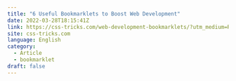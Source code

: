```yaml
---
title: "6 Useful Bookmarklets to Boost Web Development"
date: 2022-03-28T18:15:41Z
link: https://css-tricks.com/web-development-bookmarklets/?utm_medium=RSS&utm_source=news.12bit.vn
site: css-tricks.com
language: English
category:
  - Article
  - bookmarklet
draft: false
---
```

